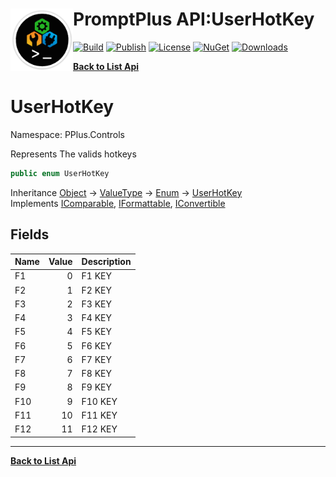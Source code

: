 # <img align="left" width="100" height="100" src="../images/icon.png">PromptPlus API:UserHotKey 

[![Build](https://github.com/FRACerqueira/PromptPlus/workflows/Build/badge.svg)](https://github.com/FRACerqueira/PromptPlus/actions/workflows/build.yml)
[![Publish](https://github.com/FRACerqueira/PromptPlus/actions/workflows/publish.yml/badge.svg)](https://github.com/FRACerqueira/PromptPlus/actions/workflows/publish.yml)
[![License](https://img.shields.io/badge/License-MIT-brightgreen.svg)](https://github.com/FRACerqueira/PromptPlus/blob/master/LICENSE)
[![NuGet](https://img.shields.io/nuget/v/PromptPlus)](https://www.nuget.org/packages/PromptPlus/)
[![Downloads](https://img.shields.io/nuget/dt/PromptPlus)](https://www.nuget.org/packages/PromptPlus/)

[**Back to List Api**](./apis.md)

# UserHotKey

Namespace: PPlus.Controls

Represents The valids hotkeys

```csharp
public enum UserHotKey
```

Inheritance [Object](https://docs.microsoft.com/en-us/dotnet/api/system.object) → [ValueType](https://docs.microsoft.com/en-us/dotnet/api/system.valuetype) → [Enum](https://docs.microsoft.com/en-us/dotnet/api/system.enum) → [UserHotKey](./pplus.controls.userhotkey.md)<br>
Implements [IComparable](https://docs.microsoft.com/en-us/dotnet/api/system.icomparable), [IFormattable](https://docs.microsoft.com/en-us/dotnet/api/system.iformattable), [IConvertible](https://docs.microsoft.com/en-us/dotnet/api/system.iconvertible)

## Fields

| Name | Value | Description |
| --- | --: | --- |
| F1 | 0 | F1 KEY |
| F2 | 1 | F2 KEY |
| F3 | 2 | F3 KEY |
| F4 | 3 | F4 KEY |
| F5 | 4 | F5 KEY |
| F6 | 5 | F6 KEY |
| F7 | 6 | F7 KEY |
| F8 | 7 | F8 KEY |
| F9 | 8 | F9 KEY |
| F10 | 9 | F10 KEY |
| F11 | 10 | F11 KEY |
| F12 | 11 | F12 KEY |


- - -
[**Back to List Api**](./apis.md)

